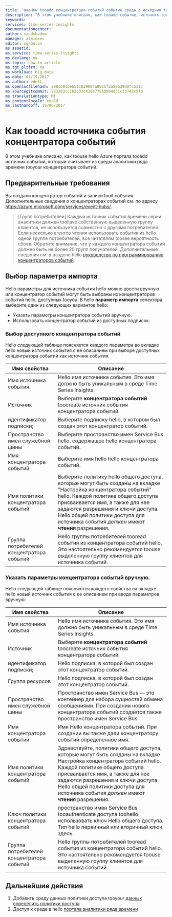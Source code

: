 ```yaml
---
title: "aaaHow tooadd концентратора событий событие среда с исходным tooyour аналитики ряда времени Azure | Документы Microsoft"
description: "В этом учебнике описано, как tooadd событие, источник tooyour аналитики ряда времени tooan подключенного концентратора событий среды"
keywords: 
services: time-series-insights
documentationcenter: 
author: sandshadow
manager: almineev
editor: cgronlun
ms.assetid: 
ms.service: time-series-insights
ms.devlang: na
ms.topic: how-to-article
ms.tgt_pltfrm: na
ms.workload: big-data
ms.date: 04/19/2017
ms.author: edett
ms.openlocfilehash: a98cd91deb51c829084a00c5f2a80b39d0fc511c
ms.sourcegitcommit: 523283cc1b3c37c428e77850964dc1c33742c5f0
ms.translationtype: MT
ms.contentlocale: ru-RU
ms.lasthandoff: 10/06/2017
---
```

# <a name="how-tooadd-an-event-hub-event-source"></a>Как tooadd источника события концентратора событий

В этом учебнике описано, как toouse hello Azure портала tooadd источник событий, который считывает из среды аналитики ряда времени tooyour концентратора событий.

## <a name="prerequisites"></a>Предварительные требования

Вы создали концентратор событий и записи tooit события. Дополнительные сведения о концентраторах событий см. по адресу <https://azure.microsoft.com/services/event-hubs/>.

> [Групп потребителей] Каждый источник события времени серии аналитики должен toohave собственную выделенную группу клиентов, не используется совместно с другими потребителей. Если несколько агентов чтения использовать события из hello одной группе потребителей, все читателям toosee вероятность сбоев. Обратите внимание, что у каждого концентратора событий должно быть не более 20 групп получателей. Дополнительные сведения см. в разделе hello [руководство по программированию концентраторов событий](../event-hubs/event-hubs-programming-guide.md).

## <a name="choose-an-import-option"></a>Выбор параметра импорта

Hello параметры для источника события hello можно ввести вручную или концентратор событий могут быть выбраны из концентраторов событий hello, доступных tooyou.
В hello **параметр импорта** селектора, выберите один из следующих вариантов hello:

* Указать параметры концентратора событий вручную.
* Использовать концентратор событий из доступных подписок.

### <a name="select-an-available-event-hub"></a>Выбор доступного концентратора событий

Hello следующей таблице поясняется каждого параметра во вкладке hello новый источник события с ее описанием при выборе доступных концентратора событий как источник события.

| Имя свойства | Описание |
| --- | --- |
| Имя источника события | Hello имя источника события. Это имя должно быть уникальным в среде Time Series Insights.
| Источник | Выберите **концентратора событий** toocreate источник события концентратора событий.
| идентификатор подписки; | Выберите подписку hello, в котором был создан этот концентратор событий.
| Пространство имен служебной шины | Выберите пространство имен Service Bus hello, содержащее hello концентратора событий.
| Имя концентратора событий | Выберите имя hello hello концентратора событий.
| Имя политики концентратора событий | Выберите политику hello общего доступа, которые могут быть созданы на вкладке "Настройка концентратора событий" hello. Каждой политике общего доступа присваивается имя, а также для нее задаются разрешения и ключи доступа. Hello общей политики доступа для источника события *должен* имеют **чтения** разрешения.
| Группа потребителей концентратора событий | Hello группы потребителей tooread события из концентратора событий hello. Это настоятельно рекомендуется toouse выделенную группу клиентов для источника событий.

### <a name="provide-event-hub-settings-manually"></a>Указать параметры концентратора событий вручную.

Hello следующей таблице поясняются каждого свойства на вкладке hello новый источник события с ее описанием при вводе параметров вручную:

| Имя свойства | Описание |
| --- | --- |
| Имя источника события | Hello имя источника события. Это имя должно быть уникальным в среде Time Series Insights.
| Источник | Выберите **концентратора событий** toocreate источник события концентратора событий.
| идентификатор подписки; | Hello подписка, в которой был создан этот концентратор событий.
| Группа ресурсов | Hello подписка, в которой был создан этот концентратор событий.
| Пространство имен служебной шины | Пространство имен Service Bus — это контейнер для набора сущностей обмена сообщениями. При создании нового концентратора событий создается также пространство имен Service Bus.
| Имя концентратора событий | Имя Hello концентратора событий. При создании вы также дали концентратору событий определенное имя.
| Имя политики концентратора событий | Здравствуйте, политики общего доступа, которые могут быть созданы на вкладке Настройка концентратора событий hello. Каждой политике общего доступа присваивается имя, а также для нее задаются разрешения и ключи доступа. Hello общей политики доступа для источника события *должен* имеют **чтения** разрешения.
| Ключ политики концентратора событий | пространство имен Service Bus tooauthenticate доступа toohello использовать ключ Hello общего доступа. Тип hello первичный или вторичный ключ здесь.
| Группа потребителей концентратора событий | Hello группы потребителей tooread события из концентратора событий hello. Это настоятельно рекомендуется toouse выделенную группу клиентов для источника событий.

## <a name="next-steps"></a>Дальнейшие действия

1. Добавить среду данных политики доступа tooyour [данных определить политики доступа](time-series-insights-data-access.md)
1. Доступ к среде в hello [портала аналитики ряда времени](https://insights.timeseries.azure.com)
